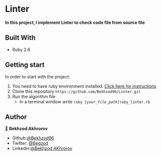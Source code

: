# Linter

**In this project, I implement Linter to check code file from source file**



## Built With

- Ruby 2.6

## Getting start

In order to start with the project:

1. You need to have ruby environment installed. [Click here for instructions](https://www.ruby-lang.org/en/documentation/installation/)
2. Clone this repository `https://github.com/Bekhzod96/Linter.git`
3. Run the algorithm file
    - In a terminal window write `ruby `*`[your_file_path]`*`ruby_linter.rb`

## Author

👤 **Bekhzod Akhrorov**

- Github:[@Bekhzod96](https://github.com/Bekhzod96)
- Twitter: [ @Begzod](https://twitter.com/25d47e8987f740b)
- Linkedin:[@Bekhzod AKhrorov](https://www.linkedin.com/in/bekhzod-akhrorov-b24232113/)



